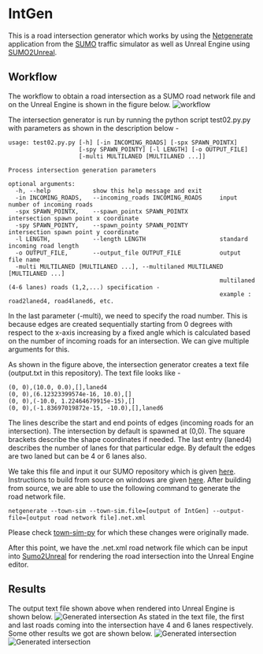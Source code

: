 # IntGen

This is a road intersection generator which works by using the [Netgenerate](https://sumo.dlr.de/userdoc/NETGENERATE.html) application from the [SUMO](https://sumo.dlr.de/userdoc/Sumo_at_a_Glance.html) traffic simulator as well as Unreal Engine using [SUMO2Unreal](https://github.com/AugmentedDesignLab/Sumo2Unreal). 

## Workflow

The workflow to obtain a road intersection as a SUMO road network file and on the Unreal Engine is shown in the figure below. ![workflow](https://github.com/ishaan95/intgen/blob/master/workflow_diagram.png "Workflow")

The intersection generator is run by running the python script test02.py.py with parameters as shown in the description below - 
```
usage: test02.py.py [-h] [-in INCOMING_ROADS] [-spx SPAWN_POINTX]
                    [-spy SPAWN_POINTY] [-l LENGTH] [-o OUTPUT_FILE]
                    [-multi MULTILANED [MULTILANED ...]]

Process intersection generation parameters

optional arguments:
  -h, --help            show this help message and exit
  -in INCOMING_ROADS,   --incoming_roads INCOMING_ROADS     input number of incoming roads
  -spx SPAWN_POINTX,    --spawn_pointx SPAWN_POINTX         intersection spawn point x coordinate
  -spy SPAWN_POINTY,    --spawn_pointy SPAWN_POINTY         intersection spawn point y coordinate
  -l LENGTH,            --length LENGTH                     standard incoming road length
  -o OUTPUT_FILE,       --output_file OUTPUT_FILE           output file name
  -multi MULTILANED [MULTILANED ...], --multilaned MULTILANED [MULTILANED ...]
                                                            multilaned (4-6 lanes) roads (1,2,...) specification -
                                                            example : road2laned4, road4laned6, etc.
```
In the last parameter (-multi), we need to specify the road number. This is because edges are created sequentially starting from 0 degrees with respect to the x-axis increasing by a fixed angle which is calculated based on the number of incoming roads for an intersection. We can give multiple arguments for this.  

As shown in the figure above, the intersection generator creates a text file (output.txt in this repository). The text file looks like - 
```
(0, 0),(10.0, 0.0),[],laned4
(0, 0),(6.12323399574e-16, 10.0),[]
(0, 0),(-10.0, 1.22464679915e-15),[]
(0, 0),(-1.83697019872e-15, -10.0),[],laned6
```

The lines describe the start and end points of edges (incoming roads for an intersection). The intersection by default is spawned at (0,0). The square brackets describe the shape coordinates if needed. The last entry (laned4) describes the number of lanes for that particular edge. By default the edges are two laned but can be 4 or 6 lanes also.  

We take this file and input it our SUMO repository which is given [here](https://github.com/julinas/sumo-mirror). Instructions to build from source on windows are given [here](https://sumo.dlr.de/wiki/Installing/Windows_Build). After building from source, we are able to use the following command to generate the road network file. 
```
netgenerate --town-sim --town-sim.file=[output of IntGen] --output-file=[output road network file].net.xml

```
Please check [town-sim-py](https://github.com/AugmentedDesignLab/town-sim-py) for which these changes were originally made.

After this point, we have the .net.xml road network file which can be input into [Sumo2Unreal](https://github.com/AugmentedDesignLab/Sumo2Unreal) for rendering the road intersection into the Unreal Engine editor.

## Results
The output text file shown above when rendered into Unreal Engine is shown below. ![Generated intersection](https://github.com/ishaan95/intgen/blob/master/generated-intersection-variable-lanes.png "Generated Intersection") 
As stated in the text file, the first and last roads coming into the intersection have 4 and 6 lanes respectively. Some other results we got are shown below. ![Generated intersection](https://github.com/ishaan95/intgen/blob/master/six-way-intersection-major-minor.png "Generated Intersection")
![Generated intersection](https://github.com/ishaan95/intgen/blob/master/three-way-intersection-major-minor.png "Generated Intersection")




